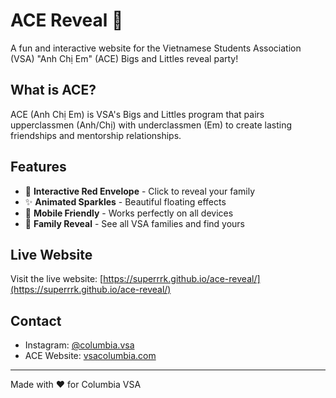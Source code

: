 # ACE Reveal 🎉

A fun and interactive website for the Vietnamese Students Association (VSA) "Anh Chị Em" (ACE) Bigs and Littles reveal party!

## What is ACE?

ACE (Anh Chị Em) is VSA's Bigs and Littles program that pairs upperclassmen (Anh/Chị) with underclassmen (Em) to create lasting friendships and mentorship relationships.

## Features

- 🎁 **Interactive Red Envelope** - Click to reveal your family
- ✨ **Animated Sparkles** - Beautiful floating effects
- 📱 **Mobile Friendly** - Works perfectly on all devices
- 🎉 **Family Reveal** - See all VSA families and find yours

## Live Website

Visit the live website: [https://superrrk.github.io/ace-reveal/](https://superrrk.github.io/ace-reveal/)

## Contact

- Instagram: [@columbia.vsa](https://www.instagram.com/columbia.vsa/)
- ACE Website: [vsacolumbia.com](https://www.vsacolumbia.com/)

---

Made with ❤️ for Columbia VSA

